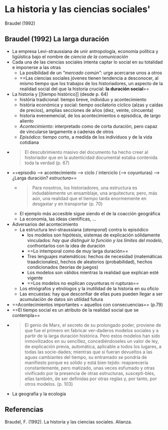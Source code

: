 # La historia y las ciencias sociales'
Braudel (1992)

## Braudel (1992) La larga duración

- La empresa Levi-straussiana de unir antropología, economía política y ligüística bajo el nombre de *ciencia de la comunicación*
- Cada una de las ciencias sociales intenta captar lo social en su totalidad e imponerse a las otras
    - La posibilidad de un *"mercado común"*: urge acercarse unos a otros
    - ==Las ciencias sociales jóvenes tienen tendencia a desconocer, al mismo tiempo que los trabajos de los historiadores, un aspecto de la realidad social del que la historia crucial: **la duración social**==
- La historia y [[tiempo histórico]] (desde p. 64)
    - história tradicional: tiempo breve, individuo y acontecimiento
    - história económica y social: tiempo oscilatorio cíclico (alzas y caídas de precios), amplias secciones de años (diez, veinte, cincuenta)
    - historia evenemencial, de los acontecimientos o episódica, de largo aliento
    - *Acontecimiento*: interpretado como de corta duración, pero capaz de vincularse largamente a cadenas de otros
    - *Episódico*: tiempo corto, a medida de los individuos y de la vida cotidiana
- > El descubrimiento masivo del documento ha hecho creer al historiador que en la autenticidad documental estaba contenida toda la verdad (p. 67)
- ==episodio --> acontecimiento --> ciclo / interciclo (--> coyunturas) --> ¿Larga duración? *estructura*==
    - > Para nosotros, los historiadores, una estructura es indudablemente un ensamblaje, una arquitectura; pero, más aún, una realidad que el tiempo tarda enormemente en desgastar y en transportar (p. 70)
    - El ejemplo más accesible sigue siendo el de la coacción geográfica
    - La economía, las ideas científicas, ...
- Adversarios del acontecimiento
    - La estructura levi-straussiana (*atemporal*) contra lo episódico
        - los modelos son hipótesis, sistemas de explicación sólidamente vinculados: *hay que distinguir la función y los límites del modelo*, confrontarlos con la idea de duración
        - ==Lo intemporal como de muy larga duración==
        - Tres lenguajes matemáticos: hechos de necesidad (matemáticas traadicionales), hechos de aleatorios (probabilidad), hechos condicionados (teorías de juegos)
        - Los modelos son válidos mientras la realidad que explican esté vigente
        - ==Los modelos no explican coyunturas ni rupturas==
    - Los etnógrafos y etnólogos y la inutilidad de la historia en su oficio
    - Las encuestas: hay que desconfiar de ellas pues pueden llegar a ser acumulación de datos sin utilidad futura
- ==Acontecimientos importantes = aquellos con consecuencias== (p.79)
- ==El tiempo social es un atributo de la realidad social que se contempla==
- > El genio de Marx, el secreto de su prolongado poder, proviene de que fue el primero en fabricar ver-daderos modelos sociales y a partir de la larga duración histórica. Pero estos modelos han sido inmovilizados en su sencillez, concediéndoseles un valor de ley, de explicación previa, automática, aplicable a todos los lugares, a todas las socie-dades; mientras que si fueran devueltos a las aguas cambiantes del tiempo, su entramado se pondría de manifiesto porque es sólido y está bien tejido: reaparecería constantemente, pero matizado, unas veces esfumado y otras vivificado por la presencia de otras estructuras, suscepti-bles, ellas también, de ser definidas por otras reglas y, por tanto, por otros modelos. (p. 103)
- La geografía y la ecología

## Referencias

Braudel, F. (1992). La historia y las ciencias sociales. Alianza.
